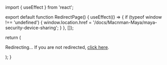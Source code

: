 import { useEffect } from 'react';

export default function RedirectPage() {
  useEffect(() => {
    if (typeof window !== 'undefined') {
      window.location.href = '/docs/Macnman-Maya/maya-security-device-sharing';
    }
  }, []);

  return (
    <div>
      <p>Redirecting... If you are not redirected, <a href="/docs/Macnman-Maya/maya-security-device-sharing">click here</a>.</p>
    </div>
  );
}